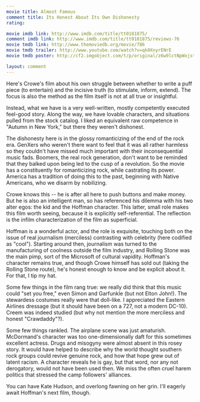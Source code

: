 ```yaml
---
movie title: Almost Famous
comment title: Its Honest About Its Own Dishonesty
rating: 

movie imdb link: http://www.imdb.com/title/tt0181875/
comment imdb link: http://www.imdb.com/title/tt0181875/reviews-76
movie tmdb link: http://www.themoviedb.org/movie/786
movie tmdb trailer: http://www.youtube.com/watch?v=qk0XnyrENrE
movie tmdb poster: http://cf2.imgobject.com/t/p/original/z6w9lctNpWxjstJubIm1sRg2WBk.jpg

layout: comment
---
```


Here's Crowe's film about his own struggle between whether to write a puff piece (to entertain) and the incisive truth (to stimulate, inform, extend). The focus is also the method as the film itself is not at all true or insightful.

Instead, what we have is a very well-written, mostly competently executed feel-good story. Along the way, we have lovable characters, and situations pulled from the stock catalog. I liked an equivalent raw competence in "Autumn in New York," but there they weren't dishonest.

The dishonesty here is in the glossy romanticizing of the end of the rock era. GenXers who weren't there want to feel that it was all rather harmless so they couldn't have missed much important with their inconsequential music fads. Boomers, the real rock generation, don't want to be reminded that they balked upon being led to the cusp of a revolution. So the movie has a constituently for romanticizing rock, while castrating its power. America has a tradition of doing this to the past, beginning with Native Americans, who we disarm by nobilizing.

Crowe knows this -- he is after all here to push buttons and make money. But he is also an intelligent man, so has referenced his dilemma with his two alter egos: the kid and the Hoffman character. This latter, small role makes this film worth seeing, because it is explicitly self-referential. The reflection is the infilm characterization of the film as superficial.

Hoffman is a wonderful actor, and the role is exquisite, touching both on the issue of real journalism (merciless) contrasting with celebrity (here codified as "cool"). Starting around then, journalism was turned to the manufacturing of coolness outside the film industry, and Rolling Stone was the main pimp, sort of the Microsoft of cultural vapidity. Hoffman's character remains true, and though Crowe himself has sold out (taking the Rolling Stone route), he's honest enough to know and be explicit about it. For that, I tip my hat.

Some few things in the film rang true: we really did think that this music could "set you free," even Simon and Garfunkle (but not Elton John!). The stewardess costumes really were that doll-like. I appreciated the Eastern Airlines dressage (but it should have been on a 727, not a modern DC-10). Creem was indeed studied (but why not mention the more merciless and honest "Crawdaddy"?).

Some few things rankled. The airplane scene was just amaturish. McDormand's character was too one-dimensionally daft for this sometimes excellent actress. Drugs and misogyny were almost absent in this rosey story. It would have helped to describe why the world thought southern rock groups could revive genuine rock, and how that hope grew out of latent racism. A character reveals he is gay, but that word, nor any not derogatory, would not have been used then. We miss the often cruel harem politics that stressed the camp followers' alliances.

You can have Kate Hudson, and overlong fawning on her grin. I'll eagerly await Hoffman's next film, though.